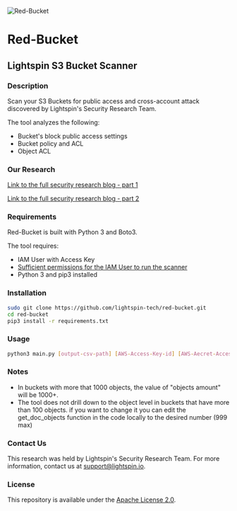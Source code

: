 ![Red-Bucket](https://github.com/lightspin-tech/red-bucket2/blob/main/red-bucket.png)



# Red-Bucket
## Lightspin S3 Bucket Scanner


### Description
Scan your S3 Buckets for public access and cross-account attack discovered by Lightspin's Security Research Team.

The tool analyzes the following:
- Bucket's block public access settings
- Bucket policy and ACL
- Object ACL

### Our Research
[Link to the full security research blog - part 1](https://blog.lightspin.io/how-to-access-aws-s3-buckets)

[Link to the full security research blog - part 2](https://blog.lightspin.io/misconfiguerd-s3-buckets)

### Requirements
Red-Bucket is built with Python 3 and Boto3.

The tool requires:
- IAM User with Access Key
- [Sufficient permissions for the IAM User to run the scanner](red-bucket-policy.json)
- Python 3 and pip3 installed

### Installation
```bash
sudo git clone https://github.com/lightspin-tech/red-bucket.git
cd red-bucket
pip3 install -r requirements.txt
```

### Usage
```bash
python3 main.py [output-csv-path] [AWS-Access-Key-id] [AWS-Aecret-Access-Key]
```
### Notes
- In buckets with more that 1000 objects, the  value of "objects amount" will be 1000+. 
- The tool does not drill down to the object level in buckets that have more than 100 objects.
  if you want to change it you can edit the get_doc_objects function in the code locally to the desired number (999 max)
  
### Contact Us
This research was held by Lightspin's Security Research Team.
For more information, contact us at support@lightspin.io.

### License
This repository is available under the [Apache License 2.0](https://github.com/lightspin-tech/red-bucket2/blob/main/LICENSE).
